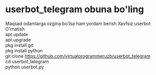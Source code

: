 # userbot_telegram obuna bo'ling
Maqsad odamlarga ozgina bo'lsa ham yordam berish
Xavfsiz userbot    
O'rnatish       
apt update      
apt upgrade      
pkg install git      
pkg install python    
git clone 
https://github.com/virtualprogrammeruzb/userbot_telegram            
cd userbot_telegram    
python userbot.py   
